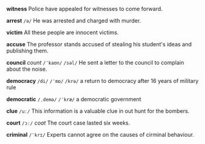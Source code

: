 **witness** 
Police have appealed for witnesses to come forward.

**arrest**
`/ə/`
He was arrested and charged with murder.

**victim** 
All these people are innocent victims.

**accuse**
The professor stands accused of stealing his student's ideas and publishing them.

**council**
*count*
`/ˈkaʊn/` `/səl/`
He sent a letter to the council to complain about the noise.

**democracy**
`/di/` `/ˈmɒ/` `/krə/`
a return to democracy after 16 years of military rule

**democratic**
`/ˌdemə/` `/ˈkræ/`
a democratic government

**clue**
`/uː/`
This information is a valuable clue in out hunt for the bombers.

**court**
`/ɔː/`
*coat*
The court case lasted six weeks.

**criminal**
`/ˈkrɪ/`
Experts cannot agree on the causes of cirminal behaviour.